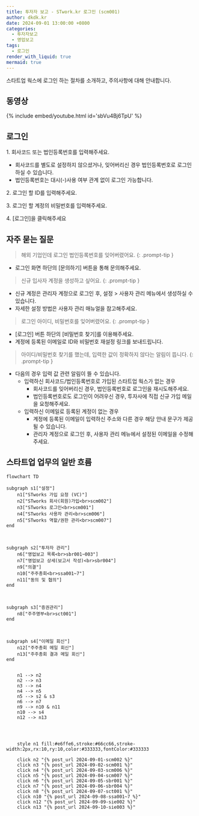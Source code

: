 ```yaml
---
title: 투자자 보고 - STwork.kr 로그인 (scm001)
author: dkdk.kr
date: 2024-09-01 13:00:00 +0800
categories:
  - 투자자보고
  - 영업보고
tags:
  - 로그인
render_with_liquid: true
mermaid: true
---
```


스타트업 웍스에 로그인 하는 절차를 소개하고, 주의사항에 대해 안내합니다.

## 동영상

{% include embed/youtube.html id='sbVu4Bj6TpU' %}

## 로그인

1\. 회사코드 또는 법인등록번호를 입력해주세요.
- 회사코드를 별도로 설정하지 않으셨거나, 잊어버리신 경우 법인등록번호로 로그인 하실 수 있습니다.
- 법인등록번호는 대시(-)사용 여부 관계 없이 로그인 가능합니다.

2\. 로그인 할 ID를 입력해주세요.

3\. 로그인 할 계정의 비밀번호를 입력해주세요.

4\. [로그인]을 클릭해주세요


## 자주 묻는 질문

> 해외 기업인데 로그인 법인등록번호를 잊어버렸어요.
{: .prompt-tip }
- 로그인 화면 하단의 [문의하기] 버튼을 통해 문의해주세요.

> 신규 입사자 계정을 생성하고 싶어요.
{: .prompt-tip }
- 신규 계정은 관리자 계정으로 로그인 후, 설정 > 사용자 관리 메뉴에서 생성하실 수 있습니다.
- 자세한 설정 방법은 사용자 관리 매뉴얼을 참고해주세요.

> 로그인 아이디, 비밀번호를 잊어버렸어요.
{: .prompt-tip }
- [로그인] 버튼 하단의 [비밀번호 찾기]를 이용해주세요.
- 계정에 등록된 이메일로 ID와 비밀번호 재설정 링크를 보내드립니다.

> 아이디/비밀번호 찾기를 했는데, 입력한 값이 정확하지 않다는 알림이 뜹니다.
{: .prompt-tip }
- 다음의 경우 입력 값 관련 알림이 뜰 수 있습니다.
  - 입력하신 회사코드/법인등록번호로 가입된 스타트업 웍스가 없는 경우
    - 회사코드를 잊어버리신 경우, 법인등록번호로 로그인을 재시도해주세요.
    - 법인등록번호로도 로그인이 어려우신 경우, 투자사에 직접 신규 가입 메일을 요청해주세요.
  - 입력하신 이메일로 등록된 계정이 없는 경우
    - 계정에 등록된 이메일이 입력하신 주소와 다른 경우 해당 안내 문구가 제공될 수 있습니다.
    - 관리자 계정으로 로그인 후, 사용자 관리 메뉴에서 설정된 이메일을 수정해주세요.

## 스타트업 업무의 일반 흐름

```mermaid
flowchart TD

subgraph s1["설정"]
    n1["STworks 가입 요청 (VC)"]
    n2["STworks 회사(회원)가입<br>scm002"]
    n3["STworks 로그인<br>scm001"]
    n4["STworks 사용자 관리<br>scm006"]
    n5["STworks 역할/권한 관리<br>scm007"]
end

  

subgraph s2["투자자 관리"]
    n6["영업보고 목록<br>sbr001~003"]
    n7["영업보고 상세(보고서 작성)<br>sbr004"]
    n9["의결"]
    n10["주주총회<br>ssa001~7"]
    n11["동의 및 협의"]
end

  

subgraph s3["증권관리"]
    n8["주주명부<br>sct001"]
end

  

subgraph s4["이메일 회신"]
    n12["주주총회 메일 회신"]
    n13["주주총회 결과 메일 회신"]
end


    n1 --> n2
    n2 --> n3
    n3 --> n4
    n4 --> n5
    n5 --> s2 & s3
    n6 --> n7
    n9 --> n10 & n11
    n10 --> s4
    n12 --> n13

  
  

    style n1 fill:#e6ffe6,stroke:#66cc66,stroke-width:2px,rx:10,ry:10,color:#333333,fontColor:#333333

    click n2 "{% post_url 2024-09-01-scm002 %}"
    click n3 "{% post_url 2024-09-02-scm001 %}"
    click n4 "{% post_url 2024-09-03-scm006 %}"
    click n5 "{% post_url 2024-09-04-scm007 %}"
    click n6 "{% post_url 2024-09-05-sbr001 %}"
    click n7 "{% post_url 2024-09-06-sbr004 %}"
    click n8 "{% post_url 2024-09-07-sct001 %}"
    click n10 "{% post_url 2024-09-08-ssa001~7 %}"
    click n12 "{% post_url 2024-09-09-sie002 %}"
    click n13 "{% post_url 2024-09-10-sie003 %}"
```